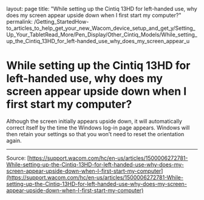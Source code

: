 layout: page
title: "While setting up the Cintiq 13HD for left-handed use, why does my screen appear upside down when I first start my computer?"
permalink: /Getting_StartedHow-to_articles_to_help_get_your_new_Wacom_device_setup_and_get_y/Setting_Up_Your_TabletRead_More/Pen_Display/Other_Cintiq_Models/While_setting_up_the_Cintiq_13HD_for_left-handed_use_why_does_my_screen_appear_u

# While setting up the Cintiq 13HD for left-handed use, why does my screen appear upside down when I first start my computer?

Although the screen initially appears upside down, it will automatically correct itself by the time the Windows log-in page appears. Windows will then retain your settings so that you won’t need to reset the orientation again.

---
Source: [https://support.wacom.com/hc/en-us/articles/1500006272781-While-setting-up-the-Cintiq-13HD-for-left-handed-use-why-does-my-screen-appear-upside-down-when-I-first-start-my-computer](https://support.wacom.com/hc/en-us/articles/1500006272781-While-setting-up-the-Cintiq-13HD-for-left-handed-use-why-does-my-screen-appear-upside-down-when-I-first-start-my-computer)
